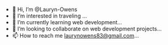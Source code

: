 - 👋 Hi, I’m @Lauryn-Owens
- 👀 I’m interested in traveling ...
- 🌱 I’m currently learning web development...
- 💞️ I’m looking to collaborate on  web development projects...
- 📫 How to reach me laurynowens83@gmail.com...

<!---
Lauryn-Owens/Lauryn-Owens is a ✨ special ✨ repository because its `README.md` (this file) appears on your GitHub profile.
You can click the Preview link to take a look at your changes.
--->
